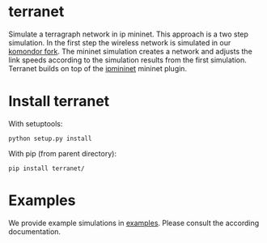 # terranet
Simulate a terragraph network in ip mininet. This approach is a two step
simulation. In the first step the wireless network is simulated in our
[komondor fork](https://github.com/Bustel/Komondor). The mininet simulation
creates a network and adjusts the link speeds according to the simulation
results from the first simulation. Terranet builds on top of the
[ipmininet](https://github.com/cnp3/ipmininet) mininet plugin.

# Install terranet
With setuptools:

```
python setup.py install
```

With pip (from parent directory):

```
pip install terranet/
```

# Examples
We provide example simulations in [examples](examples). Please consult the
according documentation.
